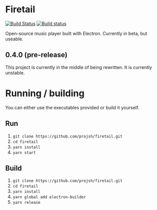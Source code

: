 # Firetail
[![Build Status](https://travis-ci.org/projsh/firetail.svg?branch=master)](https://travis-ci.org/projsh/firetail) [![Build status](https://ci.appveyor.com/api/projects/status/2i89yhge8rj42i9v?svg=true)](https://ci.appveyor.com/project/projsh/firetail)

Open-source music player built with Electron. Currently in beta, but useable.

## 0.4.0 (pre-release)
This project is currently in the middle of being rewritten. It is currently unstable.
  
# Running / building
You can either use the executables provided or build it yourself.

## Run
  1. `git clone https://github.com/projsh/firetail.git`
  2. `cd firetail`
  3. `yarn install`
  4. `yarn start`

## Build
  1. `git clone https://github.com/projsh/firetail.git`
  2. `cd firetail`
  3. `yarn install`
  4. `yarn global add electron-builder`
  5. `yarn release`